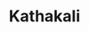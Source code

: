 ---
title: Kathakali
layout: default
description: weight of emotions and costume
type: project
order: 4
---